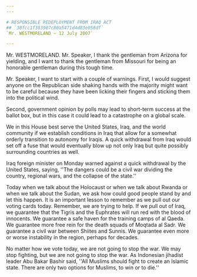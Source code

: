 ```yaml
---
---

# RESPONSIBLE REDEPLOYMENT FROM IRAQ ACT
## `38fcc1f383907c80a5471d4d83e056df`
`Mr. WESTMORELAND — 12 July 2007`

---
```



Mr. WESTMORELAND. Mr. Speaker, I thank the gentleman from Arizona for 
yielding, and I want to thank the gentleman from Missouri for being an 
honorable gentleman during this tough time.

Mr. Speaker, I want to start with a couple of warnings. First, I 
would suggest anyone on the Republican side shaking hands with the 
majority might want to be careful because they have been licking their 
fingers and sticking them into the political wind.

Second, government opinion by polls may lead to short-term success at 
the ballot box, but in this case it could lead to a catastrophe on a 
global scale.

We in this House best serve the United States, Iraq, and the world 
community if we establish conditions in Iraq that allow for a somewhat 
orderly transition to autonomy for Iraqis. A quick withdrawal from Iraq 
would set off a fuse that would eventually blow up not only Iraq but 
quite possibly surrounding countries as well.

Iraq foreign minister on Monday warned against a quick withdrawal by 
the United States, saying, ''The dangers could be a civil war dividing 
the country, regional wars, and the collapse of the state.''

Today when we talk about the Holocaust or when we talk about Rwanda 
or when we talk about the Sudan, we ask how could good people stand by 
and let this happen. It is an important lesson to remember as we pull 
out our voting cards today. Remember, we are trying to help. If we pull 
out of Iraq, we guarantee that the Tigris and the Euphrates will run 
red with the blood of innocents. We guarantee a safe haven for the 
training camps of al Qaeda. We guarantee more free rein for the death 
squads of Moqtada al Sadr. We guarantee a civil war between Shiites and 
Sunnis. We guarantee even more or worse instability in the region, 
perhaps for decades.

No matter how we vote today, we are not going to stop the war. We may 
stop fighting, but we are not going to stop the war. As Indonesian 
jihadist leader Abu Bakar Bashir said, ''All Muslims should fight to 
create an Islamic state. There are only two options for Muslims, to win 
or to die.''